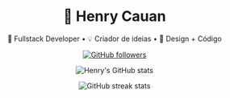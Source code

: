 <h1 align="center">👋 Henry Cauan</h1>

<p align="center">
  🚀 Fullstack Developer • 💡 Criador de ideias • 🎨 Design + Código
</p>

<p align="center">
  <a href="https://github.com/HenryCauan">
    <img src="https://img.shields.io/github/followers/HenryCauan?style=social" alt="GitHub followers">
  </a>
</p>

<p align="center">
  <img src="https://github-readme-stats.vercel.app/api?username=HenryCauan&show_icons=true&theme=dracula" alt="Henry's GitHub stats">
</p>

<p align="center">
  <img src="https://streak-stats.demolab.com/?user=HenryCauan&theme=dracula" alt="GitHub streak stats">
</p>
